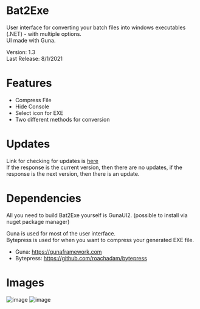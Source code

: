 # Bat2Exe
User interface for converting your batch files into windows executables (.NET) - with multiple options.                                                                          
UI made with Guna.                                                                                                                                  

Version: 1.3                                                                                                                                                    
Last Release: 8/1/2021

# Features
+ Compress File
+ Hide Console
+ Select icon for EXE
+ Two different methods for conversion

# Updates
Link for checking for updates is [here](https://pastebin.com/raw/DS0hgb0F)                                                                                               
If the response is the current version, then there are no updates, if the response is the next version, then there is an update.

# Dependencies
All you need to build Bat2Exe yourself is GunaUI2. (possible to install via nuget package manager)

Guna is used for most of the user interface.                                                                                     
Bytepress is used for when you want to compress your generated EXE file.
+ Guna: https://gunaframework.com                                                               
+ Bytepress: https://github.com/roachadam/bytepress

# Images
![image](https://user-images.githubusercontent.com/75084509/126585025-52e03a42-a4ea-4cc5-a206-7f12faddfda4.png)
![image](https://user-images.githubusercontent.com/75084509/125828959-2339436b-99ab-43c4-91a0-0d629b1a74b5.png)
